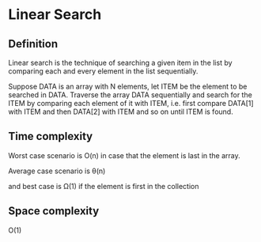 # Linear Search

## Definition

Linear search is the technique of searching a given item in the list by comparing each and every element in the list sequentially. 

Suppose DATA is an array with N elements, let ITEM be the element to be searched in DATA. Traverse
the array DATA sequentially and search for the ITEM by comparing each element of it with ITEM, i.e. first
compare DATA[1] with ITEM and then DATA[2] with ITEM and so on until ITEM is found.


## Time complexity 

Worst case scenario is O(n) in case that the element is last in the array.

Average case scenario is  θ(n) 

and best case is Ω(1) if the element is first in the collection

## Space complexity 

O(1)

